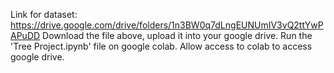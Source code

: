 Link for dataset: https://drive.google.com/drive/folders/1n3BW0q7dLngEUNUmIV3vQ2ttYwPAPuDD
Download the file above, upload it into your google drive. Run the 'Tree Project.ipynb' file on google colab. Allow access to colab to access google drive. 
